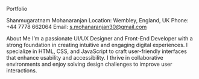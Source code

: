 Portfolio

Shanmugaratnam Mohanaranjan
Location: Wembley, England, UK
Phone: +44 7778 662064
Email: s.mohanaranjan30@gmail.com

About Me
I’m a passionate UI/UX Designer and Front-End Developer with a strong foundation in creating intuitive and engaging digital experiences. 
I specialize in HTML, CSS, and JavaScript to craft user-friendly interfaces that enhance usability and accessibility. 
I thrive in collaborative environments and enjoy solving design challenges to improve user interactions.
